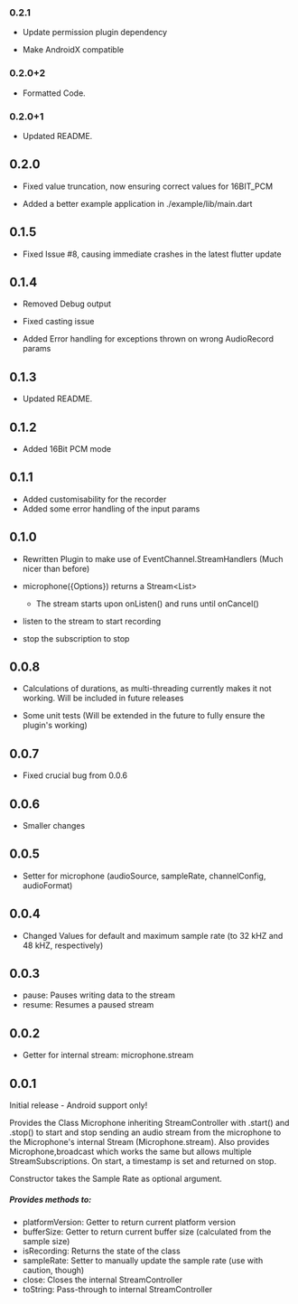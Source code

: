 ### 0.2.1

* Update permission plugin dependency

* Make AndroidX compatible


### 0.2.0+2

* Formatted Code.


### 0.2.0+1

* Updated README.


## 0.2.0

* Fixed value truncation, now ensuring correct values for 16BIT_PCM

+ Added a better example application in ./example/lib/main.dart


## 0.1.5

* Fixed Issue #8, causing immediate crashes in the latest flutter update


## 0.1.4

- Removed Debug output

* Fixed casting issue

+ Added Error handling for exceptions thrown on wrong AudioRecord params


## 0.1.3

* Updated README.


## 0.1.2

+ Added 16Bit PCM mode


## 0.1.1

+ Added customisability for the recorder
+ Added some error handling of the input params


## 0.1.0

* Rewritten Plugin to make use of EventChannel.StreamHandlers (Much nicer than before)

* microphone({Options}) returns a Stream<List<int>>
  * The stream starts upon onListen() and runs until onCancel()

* listen to the stream to start recording
* stop the subscription to stop


## 0.0.8

- Calculations of durations, as multi-threading currently makes it not working. Will be included in future releases

+ Some unit tests (Will be extended in the future to fully ensure the plugin's working)


## 0.0.7

* Fixed crucial bug from 0.0.6


## 0.0.6

* Smaller changes


## 0.0.5

+ Setter for microphone (audioSource, sampleRate, channelConfig, audioFormat)


## 0.0.4

* Changed Values for default and maximum sample rate (to 32 kHZ and 48 kHZ, respectively)


## 0.0.3

+ pause:            Pauses writing data to the stream
+ resume:           Resumes a paused stream


## 0.0.2

+ Getter for internal stream: microphone.stream


## 0.0.1

Initial release - Android support only!

Provides the Class Microphone inheriting StreamController<T> with .start() and .stop() to start and stop sending an audio stream from the microphone to the Microphone's internal Stream (Microphone.stream).
Also provides Microphone,broadcast which works the same but allows multiple StreamSubscriptions.
On start, a timestamp is set and returned on stop.

Constructor takes the Sample Rate as optional argument.

##### Provides methods to:
* platformVersion:  Getter to return current platform version
* bufferSize:       Getter to return current buffer size (calculated from the sample size)
* isRecording:      Returns the state of the class
* sampleRate:       Setter to manually update the sample rate (use with caution, though)
* close:            Closes the internal StreamController
* toString:         Pass-through to internal StreamController

